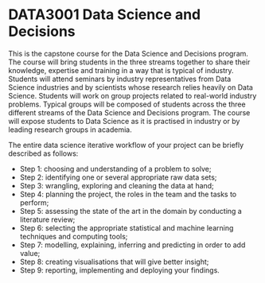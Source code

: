 # DATA3001 Data Science and Decisions 
This is the capstone course for the Data Science and Decisions program. The course will bring students in the three streams together to share their knowledge, expertise and training in a way that is typical of industry. Students will attend seminars by industry representatives from Data Science industries and by scientists whose research relies heavily on Data Science. Students will work on group projects related to real-world industry problems. Typical groups will be composed of students across the three different streams of the Data Science and Decisions program. The course will expose students to Data Science as it is practised in industry or by leading research groups in academia.

The entire data science iterative workflow of your project can be briefly described as follows:
- Step 1: choosing and understanding of a problem to solve;
- Step 2: identifying one or several appropriate raw data sets;
- Step 3: wrangling, exploring and cleaning the data at hand;
- Step 4: planning the project, the roles in the team and the tasks to perform;
- Step 5: assessing the state of the art in the domain by conducting a literature review;
- Step 6: selecting the appropriate statistical and machine learning techniques and computing tools;
- Step 7: modelling, explaining, inferring and predicting in order to add value;
- Step 8: creating visualisations that will give better insight;
- Step 9: reporting, implementing and deploying your findings.
